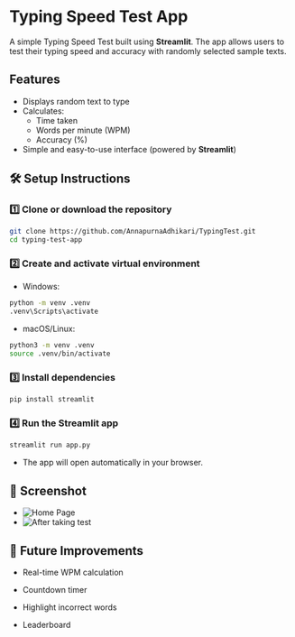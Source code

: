 
# Typing Speed Test App

A simple Typing Speed Test built using **Streamlit**.
The app allows users to test their typing speed and accuracy with randomly selected sample texts.

## Features

- Displays random text to type
- Calculates:
    - Time taken
    - Words per minute (WPM)
    - Accuracy (%)
- Simple and easy-to-use interface (powered by **Streamlit**)

## 🛠 Setup Instructions

### 1️⃣ Clone or download the repository
```bash 
git clone https://github.com/AnnapurnaAdhikari/TypingTest.git
cd typing-test-app
```

### 2️⃣ Create and activate virtual environment
- Windows:
```bash
python -m venv .venv
.venv\Scripts\activate
```
- macOS/Linux:
```bash
python3 -m venv .venv
source .venv/bin/activate
```

### 3️⃣ Install dependencies
```bash
pip install streamlit
```
### 4️⃣ Run the Streamlit app
```bash
streamlit run app.py
```
- The app will open automatically in your browser.

## 📸 Screenshot
* ![Home Page](image.png)
* ![After taking test](image-1.png)

## 🔮 Future Improvements

- Real-time WPM calculation

- Countdown timer

- Highlight incorrect words

- Leaderboard